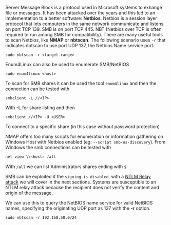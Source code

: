 Server Message Block is a protocol used in Microsoft systems to exhange file or messages. It has been attacked over the years and this led to an implementation to a better software: **Netbios**. Netbios is a session layer protocol that lets computers in the same network communicate and listens on port TCP 139. SMB is on port TCP 445. NBT (Netbios over TCP is often required to run among SMB for compatibility). There are many useful tools to scan Netbios, like **NMAP** or **nbtscan**. The following scenario uses `-r` that indicates nbtscan to use port UDP 137, the Netbios Name service port.

```shell
sudo nbtscan -r <target-range>
```

Enum4Linux can also be used to enumerate SMB/NetBIOS
```shell
sudo enum4linux <host>
```

To scan for SMB shares it can be used the tool `enum4linux` and then the connection can be tested with

```shell
smbclient -L //<IP>
```

With -L for share listing and then

```shell
smbclient //<IP> -U <USER>
```

To connect to a specific share (in this case without password protection)

NMAP offers too many scripts for enumeration or information gathering on Windows Host with Netbios enabled (eg: `--script smb-os-discovery`). From Windows the smb connections can be tested with

```powershell
net view \\<host> /all
```

With `/all` we can list Administrators shares ending with `$`

SMB can be exploited if the `signing is disabled`, with a [NTLM Relay attack](https://hackdefense.com/publications/het-belang-van-smb-signing/) we will cover in the next sections. Systems are susceptible to an NTLM relay attack because the recipient does not verify the content and origin of the message.

We can use this to query the NetBIOS name service for valid NetBIOS names, specifying the originating UDP port as 137 with the **-r** option.

```shell
sudo nbtscan -r 192.168.50.0/24
```
